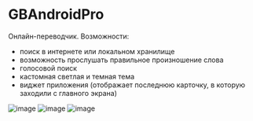 # GBAndroidPro
Онлайн-переводчик.
Возможности:
- поиск в интернете или локальном хранилище
- возможность прослушать правильное произношение слова
- голосовой поиск
- кастомная светлая и темная тема
- виджет приложения (отображает последнюю карточку, в которую заходили с главного экрана)

![image](https://user-images.githubusercontent.com/95467816/219950246-8bfcff2e-1d91-4e64-b26c-53daa86c96ac.png)
![image](https://user-images.githubusercontent.com/95467816/219950261-d5681f81-4877-4d45-a6f9-585add88c419.png)
![image](https://user-images.githubusercontent.com/95467816/219950272-35da64df-e3ca-4f64-a0bb-95490ba7a309.png)
